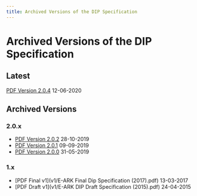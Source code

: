 ```yaml
---
title: Archived Versions of the DIP Specification
---
```

Archived Versions of the DIP Specification
=============================================

Latest
------
[PDF Version 2.0.4](/pdf/eark-dip.pdf) 12-06-2020

Archived Versions
-----------------
### 2.0.x
- [PDF Version 2.0.2](v2_0/eark-dip-v2-0-2.pdf) 28-10-2019
- [PDF Version 2.0.1](v2_0/eark-dip-v2-0-1.pdf) 09-09-2019
- [PDF Version 2.0.0](v2_0/eark-dip-v2-0-0.pdf) 31-05-2019

### 1.x
- [PDF Final v1](v1/E-ARK Final Dip Specification (2017).pdf) 13-03-2017
- [PDF Draft v1](v1/E-ARK DIP Draft Specification (2015).pdf) 24-04-2015
